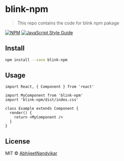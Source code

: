 # blink-npm

> This repo contains the code for blink npm pakage

[![NPM](https://img.shields.io/npm/v/blink-npm.svg)](https://www.npmjs.com/package/blink-npm) [![JavaScript Style Guide](https://img.shields.io/badge/code_style-standard-brightgreen.svg)](https://standardjs.com)

## Install

```bash
npm install --save blink-npm
```

## Usage

```tsx
import React, { Component } from 'react'

import MyComponent from 'blink-npm'
import 'blink-npm/dist/index.css'

class Example extends Component {
  render() {
    return <MyComponent />
  }
}
```

## License

MIT © [AbhijeetNandvikar](https://github.com/AbhijeetNandvikar)
